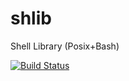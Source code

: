 # shlib

Shell Library (Posix+Bash)

[![Build Status](https://travis-ci.org/NGenetzky/shlib.svg?branch=master)](https://travis-ci.org/NGenetzky/shlib)

